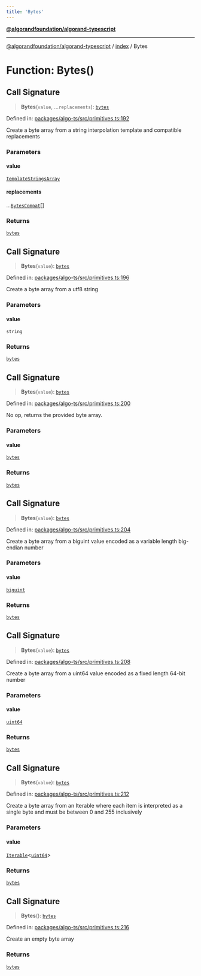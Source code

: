 ```yaml
---
title: 'Bytes'
---
```


[**@algorandfoundation/algorand-typescript**](../../README.md)

---

[@algorandfoundation/algorand-typescript](../../README.md) / [index](../README.md) / Bytes

# Function: Bytes()

## Call Signature

> **Bytes**(`value`, ...`replacements`): [`bytes`](../type-aliases/bytes.md)

Defined in: [packages/algo-ts/src/primitives.ts:192](https://github.com/algorandfoundation/puya-ts/blob/main/packages/algo-ts/src/primitives.ts#L192)

Create a byte array from a string interpolation template and compatible replacements

### Parameters

#### value

[`TemplateStringsArray`](../-internal-/interfaces/TemplateStringsArray.md)

#### replacements

...[`BytesCompat`](../type-aliases/BytesCompat.md)[]

### Returns

[`bytes`](../type-aliases/bytes.md)

## Call Signature

> **Bytes**(`value`): [`bytes`](../type-aliases/bytes.md)

Defined in: [packages/algo-ts/src/primitives.ts:196](https://github.com/algorandfoundation/puya-ts/blob/main/packages/algo-ts/src/primitives.ts#L196)

Create a byte array from a utf8 string

### Parameters

#### value

`string`

### Returns

[`bytes`](../type-aliases/bytes.md)

## Call Signature

> **Bytes**(`value`): [`bytes`](../type-aliases/bytes.md)

Defined in: [packages/algo-ts/src/primitives.ts:200](https://github.com/algorandfoundation/puya-ts/blob/main/packages/algo-ts/src/primitives.ts#L200)

No op, returns the provided byte array.

### Parameters

#### value

[`bytes`](../type-aliases/bytes.md)

### Returns

[`bytes`](../type-aliases/bytes.md)

## Call Signature

> **Bytes**(`value`): [`bytes`](../type-aliases/bytes.md)

Defined in: [packages/algo-ts/src/primitives.ts:204](https://github.com/algorandfoundation/puya-ts/blob/main/packages/algo-ts/src/primitives.ts#L204)

Create a byte array from a biguint value encoded as a variable length big-endian number

### Parameters

#### value

[`biguint`](../type-aliases/biguint.md)

### Returns

[`bytes`](../type-aliases/bytes.md)

## Call Signature

> **Bytes**(`value`): [`bytes`](../type-aliases/bytes.md)

Defined in: [packages/algo-ts/src/primitives.ts:208](https://github.com/algorandfoundation/puya-ts/blob/main/packages/algo-ts/src/primitives.ts#L208)

Create a byte array from a uint64 value encoded as a fixed length 64-bit number

### Parameters

#### value

[`uint64`](../type-aliases/uint64.md)

### Returns

[`bytes`](../type-aliases/bytes.md)

## Call Signature

> **Bytes**(`value`): [`bytes`](../type-aliases/bytes.md)

Defined in: [packages/algo-ts/src/primitives.ts:212](https://github.com/algorandfoundation/puya-ts/blob/main/packages/algo-ts/src/primitives.ts#L212)

Create a byte array from an Iterable<uint64> where each item is interpreted as a single byte and must be between 0 and 255 inclusively

### Parameters

#### value

[`Iterable`](../-internal-/interfaces/Iterable.md)\<[`uint64`](../type-aliases/uint64.md)\>

### Returns

[`bytes`](../type-aliases/bytes.md)

## Call Signature

> **Bytes**(): [`bytes`](../type-aliases/bytes.md)

Defined in: [packages/algo-ts/src/primitives.ts:216](https://github.com/algorandfoundation/puya-ts/blob/main/packages/algo-ts/src/primitives.ts#L216)

Create an empty byte array

### Returns

[`bytes`](../type-aliases/bytes.md)
